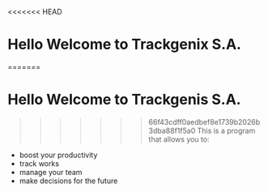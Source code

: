 <<<<<<< HEAD
# Hello Welcome to Trackgenix S.A.
=======
# Hello Welcome to Trackgenis S.A.
>>>>>>> 66f43cdff0aedbef8e1739b2026b3dba88f1f5a0
This is a program that allows you to:

 - boost your productivity
 - track works
 - manage your team 
 - make decisions for the future

